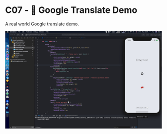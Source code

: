 # C07 - 💬 Google Translate Demo

A real world Google translate demo.

![](../docs/assets/images/07.gif)
